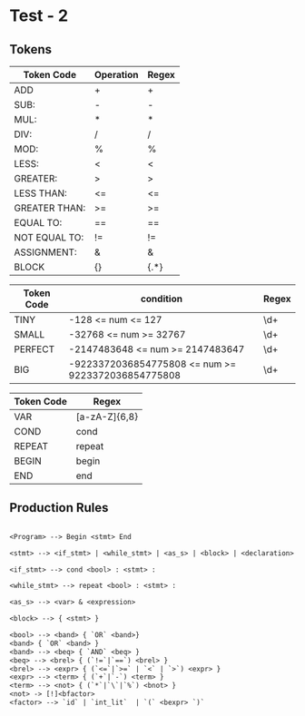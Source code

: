 # Test - 2

## Tokens

| Token Code    | Operation | Regex |
| ------------- | --------- | ----- |
| ADD           | +         | +     |
| SUB:          | -         | -     |
| MUL:          | \*        | \*    |
| DIV:          | /         | /     |
| MOD:          | %         | %     |
| LESS:         | <         | <     |
| GREATER:      | >         | >     |
| LESS THAN:    | <=        | <=    |
| GREATER THAN: | >=        | >=    |
| EQUAL TO:     | ==        | ==    |
| NOT EQUAL TO: | !=        | !=    |
| ASSIGNMENT:   | &         | &     |
| BLOCK         | {}        | {.\*} |

| Token Code | condition                                          | Regex |
| ---------- | -------------------------------------------------- | ----- |
| TINY       | -128 <= num <= 127                                 | \d+   |
| SMALL      | -32768 <= num >= 32767                             | \d+   |
| PERFECT    | -2147483648 <= num >= 2147483647                   | \d+   |
| BIG        | -9223372036854775808 <= num >= 9223372036854775808 | \d+   |

| Token Code | Regex         |
| ---------- | ------------- |
| VAR        | [a-zA-Z]{6,8} |
| COND       | cond          |
| REPEAT     | repeat        |
| BEGIN      | begin         |
| END        | end           |

## Production Rules

```txt

<Program> --> Begin <stmt> End

<stmt> --> <if_stmt> | <while_stmt> | <as_s> | <block> | <declaration>

<if_stmt> --> cond <bool> : <stmt> :

<while_stmt> --> repeat <bool> : <stmt> :

<as_s> --> <var> & <expression>

<block> --> { <stmt> }

<bool> --> <band> { `OR` <band>}
<band> { `OR` <band> }
<band> --> <beq> { `AND` <beq> }
<beq> --> <brel> { (`!=`|`==`) <brel> }
<brel> --> <expr> { (`<=`|`>=` | `<` | `>`) <expr> }
<expr> --> <term> { (`+`|`-`) <term> }
<term> --> <not> { (`*`|`\`|`%`) <bnot> }
<not> -> [!]<bfactor>
<factor> --> `id` | `int_lit`  | `(` <bexpr> `)`


```

